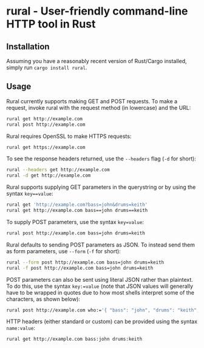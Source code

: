 # rural - User-friendly command-line HTTP tool in Rust

## Installation

Assuming you have a reasonably recent version of Rust/Cargo installed, simply run `cargo install rural`.

## Usage

Rural currently supports making GET and POST requests. To make a request, invoke rural with the request method (in lowercase) and the URL:

```sh
rural get http://example.com
rural post http://example.com
```

Rural requires OpenSSL to make HTTPS requests:

```sh
rural get https://example.com
```

To see the response headers returned, use the `--headers` flag (`-d` for short):

```sh
rural --headers get http://example.com
rural -d get http://example.com
```

Rural supports supplying GET parameters in the querystring or by using the syntax `key==value`:

```sh
rural get 'http://example.com?bass=john&drums=keith'
rural get http://example.com bass==john drums==keith
```

To supply POST parameters, use the syntax `key=value`:

```sh
rural post http://example.com bass=john drums=keith
```

Rural defaults to sending POST parameters as JSON. To instead send them as form parameters, use `--form` (`-f` for short):

```sh
rural --form post http://example.com bass=john drums=keith
rural -f post http://example.com bass=john drums=keith
```

POST parameters can also be sent using literal JSON rather than plaintext. To do this, use the syntax `key:=value` (note that JSON values will generally have to be wrapped in quotes due to how most shells interpret some of the characters, as shown below):

```sh
rural post http://example.com who:='{ "bass": "john", "drums": "keith", "others": ["pete", "roger"] }'
```

HTTP headers (either standard or custom) can be provided using the syntax `name:value`:

```sh
rural get http://example.com bass:john drums:keith
```
